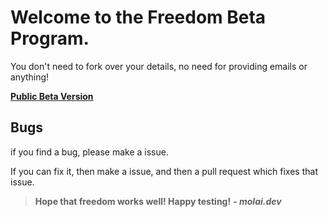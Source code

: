 # Welcome to the Freedom Beta Program.
You don't need to fork over your details, no need for providing emails or anything!

**[Public Beta Version](https://freedom-tests.molai.dev)**

## Bugs
if you find a bug, please make a issue.

If you can fix it, then make a issue, and then a pull request which fixes that issue.

> **Hope that freedom works well! Happy testing!**
***- molai.dev***
